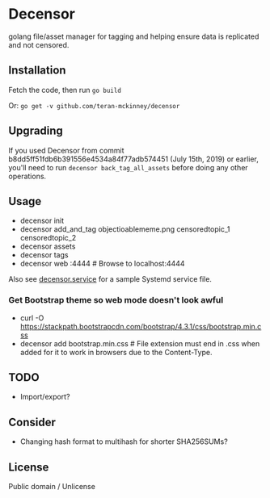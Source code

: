 # Decensor

golang file/asset manager for tagging and helping ensure data is replicated and not censored.

## Installation

Fetch the code, then run `go build`

Or: `go get -v github.com/teran-mckinney/decensor`

## Upgrading

If you used Decensor from commit b8dd5ff51fdb6b391556e4534a84f77adb574451 (July 15th, 2019) or earlier, you'll need to run `decensor back_tag_all_assets` before doing any other operations.

## Usage

 * decensor init
 * decensor add_and_tag objectioablememe.png censoredtopic_1 censoredtopic_2
 * decensor assets
 * decensor tags
 * decensor web :4444 # Browse to localhost:4444

Also see [decensor.service](decensor.service) for a sample Systemd service file.

### Get Bootstrap theme so web mode doesn't look awful

 * curl -O https://stackpath.bootstrapcdn.com/bootstrap/4.3.1/css/bootstrap.min.css
 * decensor add bootstrap.min.css # File extension must end in .css when added for it to work in browsers due to the Content-Type.

## TODO

 * Import/export?

## Consider

 * Changing hash format to multihash for shorter SHA256SUMs?

## License

Public domain / Unlicense
